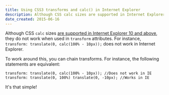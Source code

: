 ```yaml
---
title: Using CSS3 transforms and calc() in Internet Explorer
description: Although CSS calc sizes are supported in Internet Explorer 10 and above, they do not work when used in transform attributes. Here's the fix.
date_created: 2015-06-16
---
```


Although CSS `calc` sizes [are supported in Internet Explorer 10 and above](http://caniuse.com/#search=calc), they do not work when used in `transform` attributes. For instance, `transform: translate(0, calc(100% - 10px));` does not work in Internet Explorer.

To work around this, you can chain transforms. For instance, the following statements are equivalent:

```
transform: translate(0, calc(100% - 10px)); //Does not work in IE
transform: translate(0, 100%) translate(0, -10px); //Works in IE
```

It's that simple!

